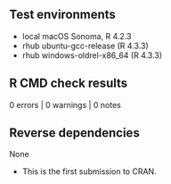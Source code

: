 ## Test environments
* local macOS Sonoma, R 4.2.3
* rhub ubuntu-gcc-release (R 4.3.3)
* rhub windows-oldrel-x86_64 (R 4.3.3)

## R CMD check results
0 errors | 0 warnings | 0 notes 

## Reverse dependencies
None

* This is the first submission to CRAN.
